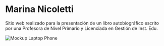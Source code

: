 # Marina Nicoletti
Sitio web realizado para la presentación de un libro autobiográfico escrito por una Profesora de Nivel Primario y Licenciada en Gestión de Inst. Edu.

![Mockup Laptop   Phone](https://github.com/BautistaNicoletti/marina-nicoletti/assets/127623248/3b23c42c-24df-44ce-b4cc-425096e86506)

